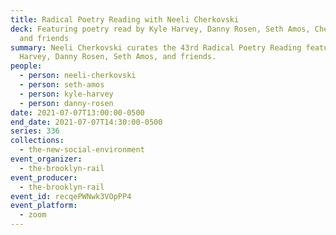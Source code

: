 ```yaml
---
title: Radical Poetry Reading with Neeli Cherkovski
deck: Featuring poetry read by Kyle Harvey, Danny Rosen, Seth Amos, Cherkovski,
  and friends
summary: Neeli Cherkovski curates the 43rd Radical Poetry Reading featuring Kyle
  Harvey, Danny Rosen, Seth Amos, and friends.
people:
  - person: neeli-cherkovski
  - person: seth-amos
  - person: kyle-harvey
  - person: danny-rosen
date: 2021-07-07T13:00:00-0500
end_date: 2021-07-07T14:30:00-0500
series: 336
collections:
  - the-new-social-environment
event_organizer:
  - the-brooklyn-rail
event_producer:
  - the-brooklyn-rail
event_id: recqePWNwk3VOpPP4
event_platform:
  - zoom
---
```


